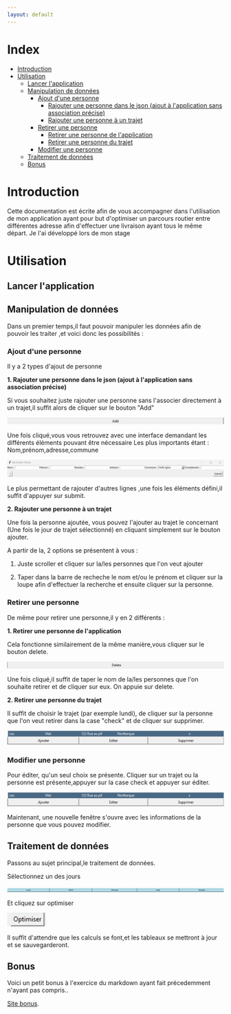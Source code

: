 ```yaml
---
layout: default
---
```


# Index

- [Introduction](#introduction)
- [Utilisation](#utilisation)
  - [Lancer l'application](#lancer-lapplication)
  - [Manipulation de données](#manipulation-de-données)
    - [Ajout d'une personne](#ajout-dune-personne)
      - [Rajouter une personne dans le json (ajout à l'application sans association précise)](#rajouter-une-personne-dans-le-json-ajout-à-lapplication-sans-association-précise)
      - [Rajouter une personne à un trajet](#rajouter-une-personne-à-un-trajet)
    - [Retirer une personne](#retirer-une-personne)
      - [Retirer une personne de l'application](#retirer-une-personne-de-lapplication)
      - [Retirer une personne du trajet](#retirer-une-personne-du-trajet)
    - [Modifier une personne](#modifier-une-personne)
  - [Traitement de données](#traitement-de-données)
  - [Bonus](#bonus)

# Introduction

Cette documentation est écrite afin de vous accompagner dans l'utilisation de mon application ayant pour but d'optimiser un parcours routier entre différentes adresse afin d'effectuer une livraison ayant tous le même départ.
Je l'ai développé lors de mon stage

# Utilisation

## Lancer l'application

## Manipulation de données

Dans un premier temps,il faut pouvoir manipuler les données afin de pouvoir les traiter ,et voici donc les possibilités :

### Ajout d'une personne

Il y a 2 types d'ajout de personne

**1. Rajouter une personne dans le json (ajout à l'application sans association précise)**

Si vous souhaitez juste rajouter une personne sans l'associer directement à un trajet,il suffit alors de cliquer sur le bouton "Add"

![Figure 1 - Add](./assets/images/Add.png)

Une fois cliqué,vous vous retrouvez avec une interface demandant les différents éléments pouvant être nécessaire
Les plus importants étant : Nom,prénom,adresse,commune

![Figure 2 - AddP](./assets/images/AddP.png)

Le plus permettant de rajouter d'autres lignes ,une fois les éléments défini,il suffit d'appuyer sur submit.

**2. Rajouter une personne à un trajet**

Une fois la personne ajoutée, vous pouvez l'ajouter au trajet le concernant (Une fois le jour de trajet sélectionné) en cliquant simplement sur le bouton ajouter.

A partir de la, 2 options se présentent à vous :

1. Juste scroller et cliquer sur la/les personnes que l'on veut ajouter

2. Taper dans la barre de recheche le nom et/ou le prénom et cliquer sur la loupe afin d'effectuer la recherche et ensuite cliquer sur la personne.

### Retirer une personne

De même pour retirer une personne,il y en 2 différents :

**1. Retirer une personne de l'application**

Cela fonctionne similairement de la même manière,vous cliquer sur le bouton delete.

![Figure 3 - Del](./assets/images/Del.png)

Une fois cliqué,il suffit de taper le nom de la/les personnes que l'on souhaite retirer et de cliquer sur eux.
On appuie sur delete.

**2. Retirer une personne du trajet**

Il suffit de choisir le trajet (par exemple lundi), de cliquer sur la personne que l'on veut retirer dans la case "check" et de cliquer sur supprimer.

![Figure 4 - DelT](./assets/images/DelT.png)

### Modifier une personne

Pour éditer, qu'un seul choix se présente.
Cliquer sur un trajet ou la personne est présente,appuyer sur la case check et appuyer sur éditer.

![Figure 4 - Edit](./assets/images/DelT.png)

Maintenant, une nouvelle fenêtre s'ouvre avec les informations de la personne que vous pouvez modifier.

## Traitement de données

Passons au sujet principal,le traitement de données.

Sélectionnez un des jours

![Figure 5 - Day](./assets/images/Day.png)

Et cliquez sur optimiser

![Figure 6 - Opti](./assets/images/Opti.png)

Il suffit d'attendre que les calculs se font,et les tableaux se mettront à jour et se sauvegarderont.

## Bonus

Voici un petit bonus à l'exercice du markdown ayant fait précedemment n'ayant pas compris..

[Site bonus](./another-page.html).



